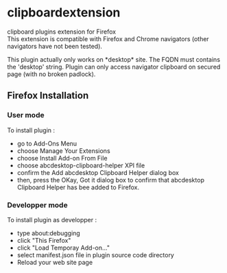 # clipboardextension
clipboard plugins extension for Firefox  
This extension is compatible with Firefox and Chrome navigators (other navigators have not been tested).  

This plugin actually only works on \*desktop\* site. The FQDN must contains the 'desktop' string.
Plugin can only access navigator clipboard on secured page (with no broken padlock).


## Firefox Installation 

### User mode
To install plugin :
- go to Add-Ons Menu
- choose Manage Your Extensions
- choose Install Add-on From File
- choose abcdesktop-clipboard-helper XPI file 
- confirm the Add abcdesktop Clipboard Helper dialog box
- then, press the OKay, Got it dialog box to confirm that abcdesktop Clipboard Helper has bee added to Firefox.


### Developper mode
To install plugin as developper :  
- type about:debugging  
- click "This Firefox"  
- click "Load Temporay Add-on..."  
- select manifest.json file in plugin source code directory  
- Reload your web site page

